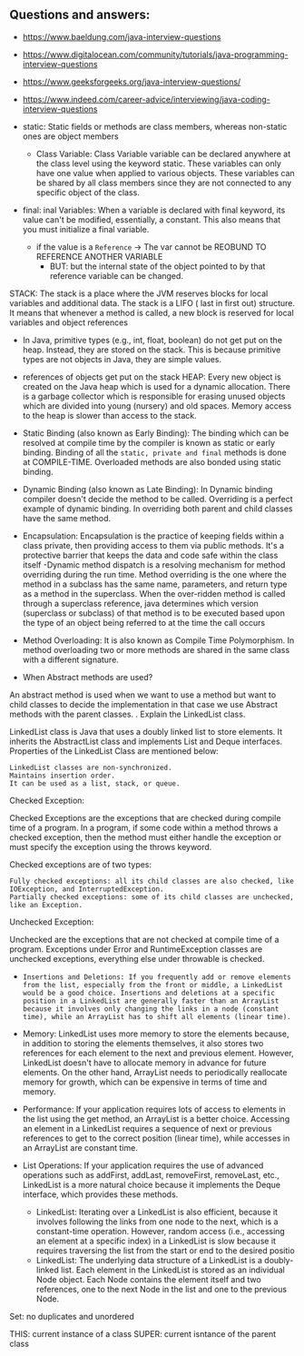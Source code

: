 ## Questions and answers:

- https://www.baeldung.com/java-interview-questions
- https://www.digitalocean.com/community/tutorials/java-programming-interview-questions
- https://www.geeksforgeeks.org/java-interview-questions/
- https://www.indeed.com/career-advice/interviewing/java-coding-interview-questions

- static: Static fields or methods are class members, whereas non-static ones are object members
    - Class Variable:  Class Variable variable can be declared anywhere at the class level using the keyword static.
      These variables can only have one value when applied to various objects. These variables can be shared by all
      class members since they are not connected to any specific object of the class.
- final: inal Variables: When a variable is declared with final keyword, its value can't be modified, essentially, a
  constant. This also means that you must initialize a final variable.
    - if the value is a `Reference` -> The var cannot be REOBUND TO REFERENCE ANOTHER VARIABLE
        - BUT: but the internal state of the object pointed to by that reference variable can be changed.

STACK: The stack is a place where the JVM reserves blocks for local variables and additional data. The stack is a LIFO (
last in first out) structure. It means that whenever a method is called, a new block is reserved for local variables and
object references

- In Java, primitive types (e.g., int, float, boolean) do not get put on the heap. Instead, they are stored on the
  stack. This is because primitive types are not objects in Java, they are simple values.
- references of objects get put on the stack
  HEAP: Every new object is created on the Java heap which is used for a dynamic allocation. There is a garbage
  collector
  which is responsible for erasing unused objects which are divided into young (nursery) and old spaces. Memory access
  to
  the heap is slower than access to the stack.

- Static Binding (also known as Early Binding): The binding which can be resolved at compile time by the compiler is
  known as static or early binding. Binding of all the `static, private and final` methods is done at COMPILE-TIME.
  Overloaded methods are also bonded using static binding.

- Dynamic Binding (also known as Late Binding): In Dynamic binding compiler doesn't decide the method to be called.
  Overriding is a perfect example of dynamic binding. In overriding both parent and child classes have the same method.
- Encapsulation:
  Encapsulation is the practice of keeping fields within a class private, then providing access to them via public
  methods. It's a protective barrier that keeps the data and code safe within the class itself
  -Dynamic method dispatch is a resolving mechanism for method overriding during the run time. Method overriding is the
  one where the method in a subclass has the same name, parameters, and return type as a method in the superclass. When
  the over-ridden method is called through a superclass reference, java determines which version (superclass or
  subclass) of that method is to be executed based upon the type of an object being referred to at the time the call
  occurs
- Method Overloading: It is also known as Compile Time Polymorphism. In method overloading two or more methods are
  shared in the same class with a different signature.
- When Abstract methods are used?

An abstract method is used when we want to use a method but want to child classes to decide the implementation in that
case we use Abstract methods with the parent classes.
. Explain the LinkedList class.

LinkedList class is Java that uses a doubly linked list to store elements. It inherits the AbstractList class and
implements List and Deque interfaces. Properties of the LinkedList Class are mentioned below:

    LinkedList classes are non-synchronized.
    Maintains insertion order.
    It can be used as a list, stack, or queue.

Checked Exception:

Checked Exceptions are the exceptions that are checked during compile time of a program. In a program, if some code
within a method throws a checked exception, then the method must either handle the exception or must specify the
exception using the throws keyword.

Checked exceptions are of two types:

    Fully checked exceptions: all its child classes are also checked, like IOException, and InterruptedException.
    Partially checked exceptions: some of its child classes are unchecked, like an Exception. 

Unchecked Exception:

Unchecked are the exceptions that are not checked at compile time of a program. Exceptions under Error and
RuntimeException classes are unchecked exceptions, everything else under throwable is checked.

-     Insertions and Deletions: If you frequently add or remove elements from the list, especially from the front or middle, a LinkedList would be a good choice. Insertions and deletions at a specific position in a LinkedList are generally faster than an ArrayList because it involves only changing the links in a node (constant time), while an ArrayList has to shift all elements (linear time).

- Memory: LinkedList uses more memory to store the elements because, in addition to storing the elements themselves, it
  also stores two references for each element to the next and previous element. However, LinkedList doesn't have to
  allocate memory in advance for future elements. On the other hand, ArrayList needs to periodically reallocate memory
  for growth, which can be expensive in terms of time and memory.

- Performance: If your application requires lots of access to elements in the list using the get method, an ArrayList is
  a better choice. Accessing an element in a LinkedList requires a sequence of next or previous references to get to the
  correct position (linear time), while accesses in an ArrayList are constant time.

- List Operations: If your application requires the use of advanced operations such as addFirst, addLast, removeFirst,
  removeLast, etc., LinkedList is a more natural choice because it implements the Deque interface, which provides these
  methods.
    - LinkedList: Iterating over a LinkedList is also efficient, because it involves following the links from one node
      to the next, which is a constant-time operation. However, random access (i.e., accessing an element at a specific
      index) in a LinkedList is slow because it requires traversing the list from the start or end to the desired
      positio
    - LinkedList: The underlying data structure of a LinkedList is a doubly-linked list. Each element in the LinkedList
      is stored as an individual Node object. Each Node contains the element itself and two references, one to the next
      Node in the list and one to the previous Node.

Set: no duplicates and unordered

THIS: current instance of a class
SUPER: current isntance of the parent class